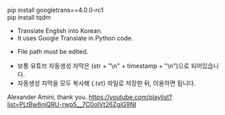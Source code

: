 pip install googletrans==4.0.0-rc1\
pip install tqdm

- Translate English into Korean.
- It uses Google Translate in Python code.

* File path must be edited. 

- 보통 유튜브 자동생성 자막은 (str + "\n" + timestamp + "\n")으로 되어있습니다.
- 자동생성 자막을 모두 복사해 {.txt} 파일로 저장한 뒤, 이용하면 됩니다.

Alexander Amini, thank you.
https://youtube.com/playlist?list=PLtBw6njQRU-rwp5__7C0oIVt26ZgjG9NI
